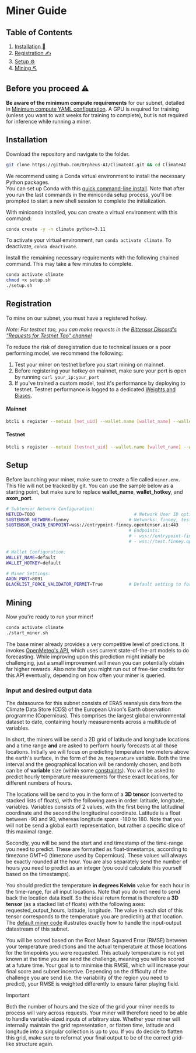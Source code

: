 # Miner Guide

## Table of Contents

1. [Installation 🔧](#installation)
2. [Registration ✍️](#registration)
3. [Setup ⚙️](#setup)
3. [Mining ⛏️](#mining)

## Before you proceed ⚠️

**Be aware of the minimum compute requirements** for our subnet, detailed in [Minimum compute YAML configuration](../min_compute.yml). A GPU is required for training (unless you want to wait weeks for training to complete), but is not required for inference while running a miner.

## Installation

Download the repository and navigate to the folder.
```bash
git clone https://github.com/Orpheus-AI/ClimateAI.git && cd ClimateAI
```

We recommend using a Conda virtual environment to install the necessary Python packages.<br>
You can set up Conda with this [quick command-line install](https://docs.anaconda.com/free/miniconda/#quick-command-line-install). Note that after you run the last commands in the miniconda setup process, you'll be prompted to start a new shell session to complete the initialization. 

With miniconda installed, you can create a virtual environment with this command:

```bash
conda create -y -n climate python=3.11
```

To activate your virtual environment, run `conda activate climate`. To deactivate, `conda deactivate`.

Install the remaining necessary requirements with the following chained command. This may take a few minutes to complete.

```bash
conda activate climate
chmod +x setup.sh 
./setup.sh
```


## Registration

To mine on our subnet, you must have a registered hotkey.

*Note: For testnet tao, you can make requests in the [Bittensor Discord's "Requests for Testnet Tao" channel](https://discord.com/channels/799672011265015819/1190048018184011867)*

To reduce the risk of deregistration due to technical issues or a poor performing model, we recommend the following:
1. Test your miner on testnet before you start mining on mainnet.
2. Before registering your hotkey on mainnet, make sure your port is open by running `curl your_ip:your_port`
3. If you've trained a custom model, test it's performance by deploying to testnet. Testnet performance is logged to a dedicated [Weights and Biases](https://wandb.ai/orpheus-ai/climate-subnet).


#### Mainnet

```bash
btcli s register --netuid [net_uid] --wallet.name [wallet_name] --wallet.hotkey [wallet.hotkey] --subtensor.network finney
```

#### Testnet

```bash
btcli s register --netuid [testnet_uid] --wallet.name [wallet_name] --wallet.hotkey [wallet.hotkey] --subtensor.network test
```

## Setup
Before launching your miner, make sure to create a file called `miner.env`. This file will not be tracked by git. 
You can use the sample below as a starting point, but make sure to replace **wallet_name**, **wallet_hotkey**, and **axon_port**.


```bash
# Subtensor Network Configuration:
NETUID=TODO                                      # Network User ID options: 34, 168
SUBTENSOR_NETWORK=finney                       # Networks: finney, test, local
SUBTENSOR_CHAIN_ENDPOINT=wss://entrypoint-finney.opentensor.ai:443
                                               # Endpoints:
                                               # - wss://entrypoint-finney.opentensor.ai:443
                                               # - wss://test.finney.opentensor.ai:443/

# Wallet Configuration:
WALLET_NAME=default
WALLET_HOTKEY=default

# Miner Settings:
AXON_PORT=8091
BLACKLIST_FORCE_VALIDATOR_PERMIT=True          # Default setting to force validator permit for blacklisting
```

## Mining
Now you're ready to run your miner!

```bash
conda activate climate
./start_miner.sh
```

The base miner already provides a very competitive level of predictions. It invokes [OpenMeteo's API](https://open-meteo.com/), which uses current state-of-the-art models to do forecasting. While improving upon this prediction might initially be challenging, just a small improvement will mean you can potentially obtain far higher rewards. Also note that you might run out of free-tier credits for this API eventually, depending on how often your miner is queried.

### Input and desired output data
The datasource for this subnet consists of ERA5 reanalysis data from the Climate Data Store (CDS) of the European Union's Earth observation programme (Copernicus). This comprises the largest global environmental dataset to date, containing hourly measurements across a multitude of variables. 

In short, the miners will be send a 2D grid of latitude and longitude locations and a time range **and** are asked to perform hourly forecasts at all those locations. Initially we will focus on predicting temperature two meters above the earth's surface, in the form of the `2m_temperature` variable. Both the time interval and the geographical location will be randomly chosen, and both can be of **variable** size (within some [constraints](../climate/validator/constants.py)). You will be asked to predict hourly temperature measurements for these exact locations, for different numbers of hours.

The locations will be send to you in the form of a **3D tensor** (converted to stacked lists of floats), with the following axes in order: latitude, longitude, variables. Variables consists of 2 values, with the first being the latitudinal coordinate and the second the longitudinal coordinate. Latitude is a float between -90 and 90, whereas longitude spans -180 to 180. Note that you will not be send a global earth representation, but rather a specific slice of this maximal range. 

Secondly, you will be send the start and end timestamp of the time-range you need to predict. These are formatted as float-timestamps, according to timezone GMT+0 (timezone used by Copernicus). These values will always be exactly rounded at the hour. You are also separately send the number of hours you need to predict as an integer (you could calculate this yourself based on the timestamps). 

You should predict the temperature **in degrees Kelvin** value for each hour in the time-range, for all input locations. Note that you do not need to send back the location data itself. So the ideal return format is therefore a **3D tensor** (as a stacked list of floats) with the following axes: requested_output_hours, latitude, longitude. The value in each slot of this tensor corresponds to the temperature you are predicting at that location. The [default miner code](../neurons/miner.py) illustrates exactly how to handle the input-output datastream of this subnet. 

You will be scored based on the Root Mean Squared Error (RMSE) between your temperature predictions and the actual temperature at those locations for the timepoints you were requested. This actualy temperature is not yet known at the time you are send the challenge, meaning you will be scored at a future time. Your goal is to minimise this RMSE, which will increase your final score and subnet incentive. Depending on the difficulty of the challenge you are send (i.e. the variability of the region you need to predict), your RMSE is weighted differently to ensure fairer playing field. 

> [!IMPORTANT]
> Both the number of hours and the size of the grid your miner needs to process will vary across requests. Your miner will therefore need to be able to handle variable-sized inputs of arbitrary size. Whether your miner will internally maintain the grid representation, or flatten time, latitude and longitude into a singular collection is up to you. If you do decide to flatten this grid, make sure to reformat your final output to be of the correct grid-like structure again.




